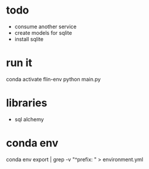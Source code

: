 
# todo
- consume another service
- create models for sqlite
- install sqlite


# run it
conda activate flin-env
python main.py


# libraries
- sql alchemy

# conda env
conda env export | grep -v "^prefix: " > environment.yml